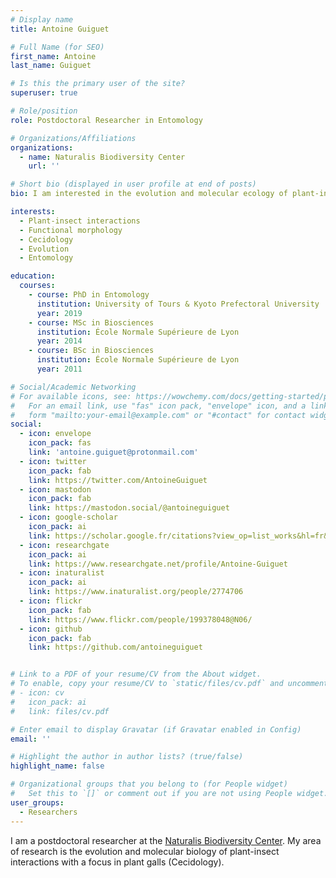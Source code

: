 ```yaml
---
# Display name
title: Antoine Guiguet

# Full Name (for SEO)
first_name: Antoine
last_name: Guiguet

# Is this the primary user of the site?
superuser: true

# Role/position
role: Postdoctoral Researcher in Entomology

# Organizations/Affiliations
organizations:
  - name: Naturalis Biodiversity Center
    url: ''

# Short bio (displayed in user profile at end of posts)
bio: I am interested in the evolution and molecular ecology of plant-insect interactions.

interests:
  - Plant-insect interactions
  - Functional morphology
  - Cecidology
  - Evolution
  - Entomology

education:
  courses:
    - course: PhD in Entomology
      institution: University of Tours & Kyoto Prefectoral University
      year: 2019
    - course: MSc in Biosciences
      institution: École Normale Supérieure de Lyon
      year: 2014
    - course: BSc in Biosciences
      institution: École Normale Supérieure de Lyon
      year: 2011

# Social/Academic Networking
# For available icons, see: https://wowchemy.com/docs/getting-started/page-builder/#icons
#   For an email link, use "fas" icon pack, "envelope" icon, and a link in the
#   form "mailto:your-email@example.com" or "#contact" for contact widget.
social:
  - icon: envelope
    icon_pack: fas
    link: 'antoine.guiguet@protonmail.com'
  - icon: twitter
    icon_pack: fab
    link: https://twitter.com/AntoineGuiguet
  - icon: mastodon
    icon_pack: fab
    link: https://mastodon.social/@antoineguiguet
  - icon: google-scholar
    icon_pack: ai
    link: https://scholar.google.fr/citations?view_op=list_works&hl=fr&hl=fr&user=aLrKe2kAAAAJ
  - icon: researchgate
    icon_pack: ai
    link: https://www.researchgate.net/profile/Antoine-Guiguet
  - icon: inaturalist
    icon_pack: ai
    link: https://www.inaturalist.org/people/2774706
  - icon: flickr
    icon_pack: fab
    link: https://www.flickr.com/people/199378048@N06/
  - icon: github
    icon_pack: fab
    link: https://github.com/antoineguiguet


# Link to a PDF of your resume/CV from the About widget.
# To enable, copy your resume/CV to `static/files/cv.pdf` and uncomment the lines below.
# - icon: cv
#   icon_pack: ai
#   link: files/cv.pdf

# Enter email to display Gravatar (if Gravatar enabled in Config)
email: ''

# Highlight the author in author lists? (true/false)
highlight_name: false

# Organizational groups that you belong to (for People widget)
#   Set this to `[]` or comment out if you are not using People widget.
user_groups:
  - Researchers
---
```


I am a postdoctoral researcher at the [Naturalis Biodiversity Center](https://www.naturalis.nl/en/science/evolutionary-ecology). My area of research is the evolution and molecular biology of plant-insect interactions with a focus in plant galls (Cecidology).

